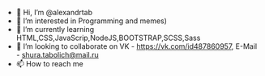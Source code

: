 - 👋 Hi, I’m @alexandrtab
- 👀 I’m interested in Programming and memes)
- 🌱 I’m currently learning HTML,CSS,JavaScrip,NodeJS,BOOTSTRAP,SCSS,Sass
- 💞️ I’m looking to collaborate on VK - https://vk.com/id487860957, E-Mail - shura.tabolich@mail.ru
- 📫 How to reach me 

<!---
alexandrtab/alexandrtab is a ✨ special ✨ repository because its `README.md` (this file) appears on your GitHub profile.
You can click the Preview link to take a look at your changes.
--->
